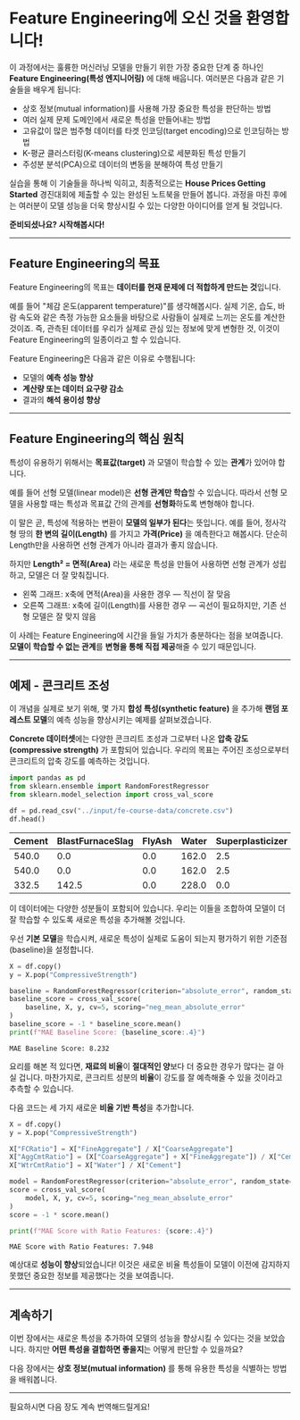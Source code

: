 
# Feature Engineering에 오신 것을 환영합니다!

이 과정에서는 훌륭한 머신러닝 모델을 만들기 위한 가장 중요한 단계 중 하나인 **Feature Engineering(특성 엔지니어링)** 에 대해 배웁니다. 여러분은 다음과 같은 기술들을 배우게 됩니다:

- 상호 정보(mutual information)를 사용해 가장 중요한 특성을 판단하는 방법
- 여러 실제 문제 도메인에서 새로운 특성을 만들어내는 방법
- 고유값이 많은 범주형 데이터를 타겟 인코딩(target encoding)으로 인코딩하는 방법
- K-평균 클러스터링(K-means clustering)으로 세분화된 특성 만들기
- 주성분 분석(PCA)으로 데이터의 변동을 분해하여 특성 만들기

실습을 통해 이 기술들을 하나씩 익히고, 최종적으로는 **House Prices Getting Started** 경진대회에 제출할 수 있는 완성된 노트북을 만들어 봅니다. 과정을 마친 후에는 여러분이 모델 성능을 더욱 향상시킬 수 있는 다양한 아이디어를 얻게 될 것입니다.

**준비되셨나요? 시작해봅시다!**

---

## Feature Engineering의 목표

Feature Engineering의 목표는 **데이터를 현재 문제에 더 적합하게 만드는 것**입니다.

예를 들어 "체감 온도(apparent temperature)"를 생각해봅시다. 실제 기온, 습도, 바람 속도와 같은 측정 가능한 요소들을 바탕으로 사람들이 실제로 느끼는 온도를 계산한 것이죠. 즉, 관측된 데이터를 우리가 실제로 관심 있는 정보에 맞게 변형한 것, 이것이 Feature Engineering의 일종이라고 할 수 있습니다.

Feature Engineering은 다음과 같은 이유로 수행됩니다:

- 모델의 **예측 성능 향상**
- **계산량 또는 데이터 요구량 감소**
- 결과의 **해석 용이성 향상**

---

## Feature Engineering의 핵심 원칙

특성이 유용하기 위해서는 **목표값(target)** 과 모델이 학습할 수 있는 **관계**가 있어야 합니다.

예를 들어 선형 모델(linear model)은 **선형 관계만 학습**할 수 있습니다. 따라서 선형 모델을 사용할 때는 특성과 목표값 간의 관계를 **선형화**하도록 변형해야 합니다.

이 말은 곧, 특성에 적용하는 변환이 **모델의 일부가 된다**는 뜻입니다. 예를 들어, 정사각형 땅의 **한 변의 길이(Length)** 를 가지고 **가격(Price)** 을 예측한다고 해봅시다. 단순히 Length만을 사용하면 선형 관계가 아니라 결과가 좋지 않습니다.

하지만 **Length² = 면적(Area)** 라는 새로운 특성을 만들어 사용하면 선형 관계가 성립하고, 모델은 더 잘 맞춰집니다.

- 왼쪽 그래프: x축에 면적(Area)을 사용한 경우 — 직선이 잘 맞음
- 오른쪽 그래프: x축에 길이(Length)를 사용한 경우 — 곡선이 필요하지만, 기존 선형 모델은 잘 맞지 않음

이 사례는 Feature Engineering에 시간을 들일 가치가 충분하다는 점을 보여줍니다. **모델이 학습할 수 없는 관계**를 **변형을 통해 직접 제공**해줄 수 있기 때문입니다.

---

## 예제 - 콘크리트 조성

이 개념을 실제로 보기 위해, 몇 가지 **합성 특성(synthetic feature)** 을 추가해 **랜덤 포레스트 모델**의 예측 성능을 향상시키는 예제를 살펴보겠습니다.

**Concrete 데이터셋**에는 다양한 콘크리트 조성과 그로부터 나온 **압축 강도(compressive strength)** 가 포함되어 있습니다. 우리의 목표는 주어진 조성으로부터 콘크리트의 압축 강도를 예측하는 것입니다.

```python
import pandas as pd
from sklearn.ensemble import RandomForestRegressor
from sklearn.model_selection import cross_val_score

df = pd.read_csv("../input/fe-course-data/concrete.csv")
df.head()
```

| Cement | BlastFurnaceSlag | FlyAsh | Water | Superplasticizer | CoarseAggregate | FineAggregate | Age | CompressiveStrength |
|--------|------------------|--------|-------|------------------|------------------|----------------|------|----------------------|
| 540.0  | 0.0              | 0.0    | 162.0 | 2.5              | 1040.0           | 676.0          | 28   | 79.99                |
| 540.0  | 0.0              | 0.0    | 162.0 | 2.5              | 1055.0           | 676.0          | 28   | 61.89                |
| 332.5  | 142.5            | 0.0    | 228.0 | 0.0              | 932.0            | 594.0          | 270  | 40.27                |

이 데이터에는 다양한 성분들이 포함되어 있습니다. 우리는 이들을 조합하여 모델이 더 잘 학습할 수 있도록 새로운 특성을 추가해볼 것입니다.

우선 **기본 모델**을 학습시켜, 새로운 특성이 실제로 도움이 되는지 평가하기 위한 기준점(baseline)을 설정합니다.

```python
X = df.copy()
y = X.pop("CompressiveStrength")

baseline = RandomForestRegressor(criterion="absolute_error", random_state=0)
baseline_score = cross_val_score(
    baseline, X, y, cv=5, scoring="neg_mean_absolute_error"
)
baseline_score = -1 * baseline_score.mean()
print(f"MAE Baseline Score: {baseline_score:.4}")
```

```
MAE Baseline Score: 8.232
```

요리를 해본 적 있다면, **재료의 비율**이 **절대적인 양**보다 더 중요한 경우가 많다는 걸 아실 겁니다. 마찬가지로, 콘크리트 성분의 **비율**이 강도를 잘 예측해줄 수 있을 것이라고 추측할 수 있습니다.

다음 코드는 세 가지 새로운 **비율 기반 특성**을 추가합니다.

```python
X = df.copy()
y = X.pop("CompressiveStrength")

X["FCRatio"] = X["FineAggregate"] / X["CoarseAggregate"]
X["AggCmtRatio"] = (X["CoarseAggregate"] + X["FineAggregate"]) / X["Cement"]
X["WtrCmtRatio"] = X["Water"] / X["Cement"]

model = RandomForestRegressor(criterion="absolute_error", random_state=0)
score = cross_val_score(
    model, X, y, cv=5, scoring="neg_mean_absolute_error"
)
score = -1 * score.mean()

print(f"MAE Score with Ratio Features: {score:.4}")
```

```
MAE Score with Ratio Features: 7.948
```

예상대로 **성능이 향상**되었습니다! 이것은 새로운 비율 특성들이 모델이 이전에 감지하지 못했던 중요한 정보를 제공했다는 것을 보여줍니다.

---

## 계속하기

이번 장에서는 새로운 특성을 추가하여 모델의 성능을 향상시킬 수 있다는 것을 보았습니다. 하지만 **어떤 특성을 결합하면 좋을지**는 어떻게 판단할 수 있을까요?

다음 장에서는 **상호 정보(mutual information)** 를 통해 유용한 특성을 식별하는 방법을 배워봅니다.

---

필요하시면 다음 장도 계속 번역해드릴게요!